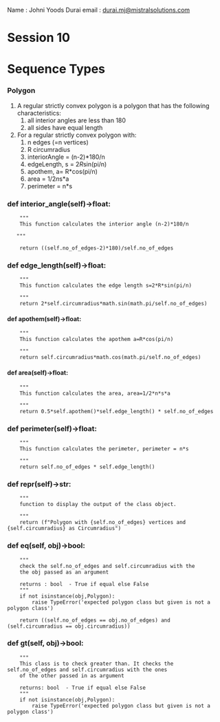 Name : Johni Yoods Durai
email : durai.mj@mistralsolutions.com

# Session 10
# Sequence Types


### Polygon 
1. A regular strictly convex polygon is a polygon that has the following characteristics:
   1. all interior angles are less than 180
   2. all sides have equal length
2. For a regular strictly convex polygon with:
   1. n edges (=n vertices)
   2. R circumradius
   3. interiorAngle = (n-2)*180/n
   4. edgeLength, s = 2*R*sin(pi/n)
   5. apothem, a= R*cos(pi/n)
   6. area = 1/2*n*s*a
   7. perimeter = n*s

### def interior_angle(self)->float:
        """
        This function calculates the interior angle (n-2)*180/n
       
       """

        return ((self.no_of_edges-2)*180)/self.no_of_edges

### def edge_length(self)->float:
        """
        This function calculates the edge length s=2*R*sin(pi/n)

        """
        return 2*self.circumradius*math.sin(math.pi/self.no_of_edges)

####    def apothem(self)->float:
        """
        This function calculates the apothem a=R*cos(pi/n)

        """
        return self.circumradius*math.cos(math.pi/self.no_of_edges)

####    def area(self)->float:
        """
        This function calculates the area, area=1/2*n*s*a

        """
        return 0.5*self.apothem()*self.edge_length() * self.no_of_edges

###    def perimeter(self)->float:
        """
        This function calculates the perimeter, perimeter = n*s

        """
        return self.no_of_edges * self.edge_length()
### def __repr__(self)->str:
        """
        function to display the output of the class object.
        
        """
        return (f"Polygon with {self.no_of_edges} vertices and {self.circumradius} as Circumradius")

### def __eq__(self, obj)->bool:
        """
        check the self.no_of_edges and self.circumradius with the
        the obj passed as an argument

        returns : bool  - True if equal else False
        """
        if not isinstance(obj,Polygon):
            raise TypeError('expected polygon class but given is not a polygon class')

        return ((self.no_of_edges == obj.no_of_edges) and (self.circumradius == obj.circumradius))

### def __gt__(self, obj)->bool:
        """
        This class is to check greater than. It checks the self.no_of_edges and self.circumradius with the ones
        of the other passed in as argument

        returns: bool  - True if equal else False
        """
        if not isinstance(obj,Polygon):
            raise TypeError('expected polygon class but given is not a polygon class')
